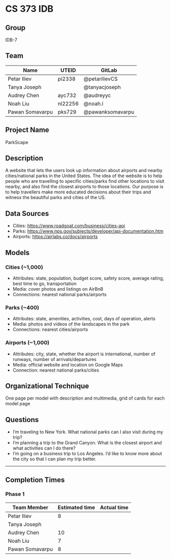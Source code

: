 # CS 373 IDB

## Group

IDB-7

## Team

| Name            | UTEID   | GitLab           |
| --------------- | ------- | ---------------- |
| Petar Iliev     | pi2338  | @petarilievCS    |
| Tanya Joseph    |         | @tanyacjoseph    |
| Audrey Chen     | ayc732  | @audreyyc        |
| Noah Liu        | nl22256 | @noah.l          |
| Pawan Somavarpu | pks729  | @pawanksomavarpu |

## Project Name

ParkScape

## Description

A website that lets the users look up information about airports and nearby cities/national parks in the United States. The idea of the website is to help people who are travelling to specific cities/parks find other locations to visit nearby, and also find the closest airports to those locations. Our purpose is to help travellers make more educated decisions about their trips and witness the beautiful parks and cities of the US.

## Data Sources

- Cities: https://www.roadgoat.com/business/cities-api
- Parks: https://www.nps.gov/subjects/developer/api-documentation.htm
- Airports: https://airlabs.co/docs/airports

## Models

### Cities (~1,000)

- Attributes: state, population, budget score, safety score, average rating, best time to go, transportation
- Media: cover photos and listings on AirBnB
- Connections: nearest national parks/airports

### Parks (~400)

- Attributes: state, amenities, activities, cost, days of operation, alerts
- Media: photos and videos of the landscapes in the park
- Connections: nearest cities/airports

### Airports (~1,000)

- Attributes: city, state, whether the airport is international, number of runways, number of arrivals/departures
- Media: official website and location on Google Maps
- Connection: nearest national parks/cities

## Organizational Technique

One page per model with description and multimedia, grid of cards for each model page

## Questions

- I’m traveling to New York. What national parks can I also visit during my trip?
- I’m planning a trip to the Grand Canyon. What is the closest airport and what activities can I do there?
- I’m going on a business trip to Los Angeles. I’d like to know more about the city so that I can plan my trip better.

---

## Completion Times

### Phase 1

| Team Member     | Estimated time | Actual time |
| --------------- | -------------- | ----------- |
| Petar Iliev     | 8              |             |
| Tanya Joseph    |                |             |
| Audrey Chen     | 10             |             |
| Noah Liu        | 7              |             |
| Pawan Somavarpu | 8              |             |
